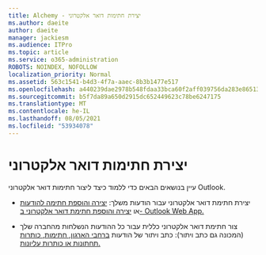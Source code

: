 ```yaml
---
title: Alchemy - יצירת חתימות דואר אלקטרוני
ms.author: daeite
author: daeite
manager: jackiesm
ms.audience: ITPro
ms.topic: article
ms.service: o365-administration
ROBOTS: NOINDEX, NOFOLLOW
localization_priority: Normal
ms.assetid: 563c1541-b4d3-4f7a-aaec-8b3b1477e517
ms.openlocfilehash: a440239dae2978b548fdaa33bca60f2aff039756da283e86513b9ee2dbd3c59b
ms.sourcegitcommit: b5f7da89a650d2915dc652449623c78be6247175
ms.translationtype: MT
ms.contentlocale: he-IL
ms.lasthandoff: 08/05/2021
ms.locfileid: "53934078"
---
```

# <a name="create-email-signatures"></a>יצירת חתימות דואר אלקטרוני

עיין בנושאים הבאים כדי ללמוד כיצד ליצור חתימות דואר אלקטרוני Outlook.
  
- יצירת חתימת דואר אלקטרוני עבור הודעות משלך: [יצירה והוספת חתימה להודעות](https://support.office.com/article/8ee5d4f4-68fd-464a-a1c1-0e1c80bb27f2.aspx) או [יצירה והוספת חתימת דואר אלקטרוני ב- Outlook Web App.](https://support.office.com/article/0f230564-11b9-4239-83de-f10cbe4dfdfc.aspx)
    
- צור חתימת דואר אלקטרוני כללית עבור כל ההודעות הנשלחות מהחברה שלך (המכונה גם כתב ויתור): כתב ויתור של הודעות [ברחבי הארגון, חתימות, כותרות תחתונות או כותרות עליונות.](https://go.microsoft.com/fwlink/p/?linkid=391096)
    

